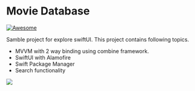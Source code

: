  
# Movie Database
[![Awesome](https://awesome.re/badge.svg)](https://awesome.re)


Samble project for explore swiftUI. This project contains following topics.
* MVVM with 2 way binding using combine framework. 
* SwiftUI with Alamofire
* Swift Package Manager
* Search functionality 

![](/Movie/demo.gif)
